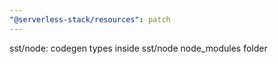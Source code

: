```yaml
---
"@serverless-stack/resources": patch
---
```


sst/node: codegen types inside sst/node node_modules folder
